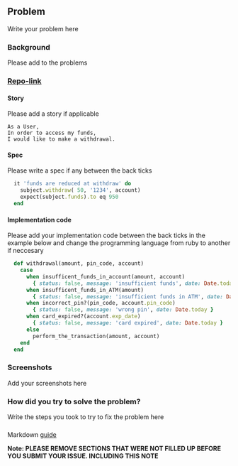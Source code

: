 
## Problem
Write your problem here

### Background
Please add to the problems

### [Repo-link](https://github.com/CraftAcademy/CraftOverflow/edit/master/ISSUE_TEMPLATE.md)

#### Story
Please add a story if applicable

```
As a User,
In order to access my funds,
I would like to make a withdrawal.
```

#### Spec
Please write a spec if any between the back ticks

```ruby
  it 'funds are reduced at withdraw' do
    subject.withdraw( 50, '1234', account)
    expect(subject.funds).to eq 950
  end
```
#### Implementation code
Please add your implementation code between the back ticks in the example below 
and change the programming language from ruby to another if neccesary

```ruby
  def withdrawal(amount, pin_code, account)
    case
      when insufficent_funds_in_account(amount, account)
        { status: false, message: 'insufficient funds', date: Date.today }
      when insufficent_funds_in_ATM(amount)
        { status: false, message: 'insufficient funds in ATM', date: Date.today }
      when incorrect_pin?(pin_code, account.pin_code)
        { status: false, message: 'wrong pin', date: Date.today }
      when card_expired?(account.exp_date)
        { status: false, message: 'card expired', date: Date.today }
      else
        perform_the_transaction(amount, account)
    end
  end
```

### Screenshots
Add your screenshots here

### How did you try to solve the problem?
Write the steps you took to try to fix the problem here


### 
Markdown [guide](https://guides.github.com/features/mastering-markdown/)

**Note: PLEASE REMOVE SECTIONS THAT WERE NOT FILLED UP BEFORE YOU SUBMIT YOUR ISSUE. INCLUDING THIS NOTE**

